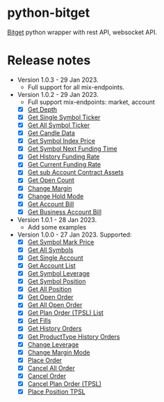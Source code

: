 # python-bitget

[Bitget](https://www.bitget.com/en/referral/register?from=referral&clacCode=6EKP94LE) 
python wrapper with rest API, websocket API.


# Release notes
* Version 1.0.3 - 29 Jan 2023.
  * Full support for all mix-endpoints.
* Version 1.0.2 - 29 Jan 2023.
  * Full support mix-endpoints: market, account
  * [x] [Get Depth](https://bitgetlimited.github.io/apidoc/en/mix/#get-depth)
  * [x] [Get Single Symbol Ticker](https://bitgetlimited.github.io/apidoc/en/mix/#get-single-symbol-ticker)
  * [x] [Get All Symbol Ticker](https://bitgetlimited.github.io/apidoc/en/mix/#get-all-symbol-ticker)
  * [x] [Get Candle Data](https://bitgetlimited.github.io/apidoc/en/mix/#get-candle-data)
  * [x] [Get Symbol Index Price](https://bitgetlimited.github.io/apidoc/en/mix/#get-symbol-index-price)
  * [x] [Get Symbol Next Funding Time](https://bitgetlimited.github.io/apidoc/en/mix/#get-symbol-next-funding-time)
  * [x] [Get History Funding Rate](https://bitgetlimited.github.io/apidoc/en/mix/#get-history-funding-rate)
  * [x] [Get Current Funding Rate](https://bitgetlimited.github.io/apidoc/en/mix/#get-current-funding-rate)
  * [x] [Get sub Account Contract Assets](https://bitgetlimited.github.io/apidoc/en/mix/#get-sub-account-contract-assets)
  * [x] [Get Open Count](https://bitgetlimited.github.io/apidoc/en/mix/#get-open-count)
  * [x] [Change Margin](https://bitgetlimited.github.io/apidoc/en/mix/#change-margin)
  * [x] [Change Hold Mode](https://bitgetlimited.github.io/apidoc/en/mix/#change-hold-mode)
  * [x] [Get Account Bill](https://bitgetlimited.github.io/apidoc/en/mix/#get-account-bill)
  * [x] [Get Business Account Bill](https://bitgetlimited.github.io/apidoc/en/mix/#get-business-account-bill)

* Version 1.0.1 - 28 Jan 2023.
  * Add some examples
* Version 1.0.0 - 27 Jan 2023. Supported:
    * [x] [Get Symbol Mark Price](https://bitgetlimited.github.io/apidoc/en/mix/#get-symbol-mark-price)
    * [x] [Get All Symbols](https://bitgetlimited.github.io/apidoc/en/mix/#get-all-symbols)
    * [x] [Get Single Account](https://bitgetlimited.github.io/apidoc/en/mix/#get-single-account)
    * [x] [Get Account List](https://bitgetlimited.github.io/apidoc/en/mix/#get-account-list)
    * [x] [Get Symbol Leverage](https://bitgetlimited.github.io/apidoc/en/mix/#get-symbol-leverage)
    * [x] [Get Symbol Position](https://bitgetlimited.github.io/apidoc/en/mix/#get-symbol-position)
    * [x] [Get All Position](https://bitgetlimited.github.io/apidoc/en/mix/#get-all-position)
    * [x] [Get Open Order](https://bitgetlimited.github.io/apidoc/en/mix/#get-open-order)
    * [x] [Get All Open Order](https://bitgetlimited.github.io/apidoc/en/mix/#get-all-open-order)
    * [x] [Get Plan Order (TPSL) List](https://bitgetlimited.github.io/apidoc/en/mix/#get-plan-order-tpsl-list)
    * [x] [Get Fills](https://bitgetlimited.github.io/apidoc/en/mix/#get-fills)
    * [x] [Get History Orders](https://bitgetlimited.github.io/apidoc/en/mix/#get-history-orders)
    * [x] [Get ProductType History Orders](https://bitgetlimited.github.io/apidoc/en/mix/#get-producttype-history-orders)
    * [x] [Change Leverage](https://bitgetlimited.github.io/apidoc/en/mix/#change-leverage)
    * [x] [Change Margin Mode](https://bitgetlimited.github.io/apidoc/en/mix/#change-margin-mode)
    * [x] [Place Order](https://bitgetlimited.github.io/apidoc/en/mix/#place-order)
    * [x] [Cancel All Order](https://bitgetlimited.github.io/apidoc/en/mix/#cancel-all-order)
    * [x] [Cancel Order](https://bitgetlimited.github.io/apidoc/en/mix/#cancel-order)
    * [x] [Cancel Plan Order (TPSL)](https://bitgetlimited.github.io/apidoc/en/mix/#cancel-plan-order-tpsl)
    * [x] [Place Position TPSL](https://bitgetlimited.github.io/apidoc/en/mix/#place-position-tpsl)
